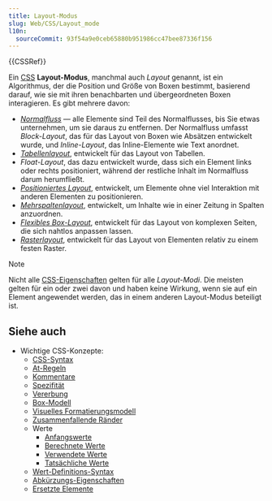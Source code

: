 ```yaml
---
title: Layout-Modus
slug: Web/CSS/Layout_mode
l10n:
  sourceCommit: 93f54a9e0ceb65880b951986cc47bee87336f156
---
```


{{CSSRef}}

Ein [CSS](/de/docs/Web/CSS) **Layout-Modus**, manchmal auch _Layout_ genannt, ist ein Algorithmus, der die Position und Größe von Boxen bestimmt, basierend darauf, wie sie mit ihren benachbarten und übergeordneten Boxen interagieren. Es gibt mehrere davon:

- _[Normalfluss](/de/docs/Web/CSS/CSS_display/flow_layout)_ — alle Elemente sind Teil des Normalflusses, bis Sie etwas unternehmen, um sie daraus zu entfernen. Der Normalfluss umfasst _Block-Layout_, das für das Layout von Boxen wie Absätzen entwickelt wurde, und _Inline-Layout_, das Inline-Elemente wie Text anordnet.
- [_Tabellenlayout_](/de/docs/Web/CSS/CSS_table), entwickelt für das Layout von Tabellen.
- _Float-Layout_, das dazu entwickelt wurde, dass sich ein Element links oder rechts positioniert, während der restliche Inhalt im Normalfluss darum herumfließt.
- [_Positioniertes Layout_](/de/docs/Web/CSS/CSS_positioned_layout), entwickelt, um Elemente ohne viel Interaktion mit anderen Elementen zu positionieren.
- [_Mehrspaltenlayout_](/de/docs/Web/CSS/CSS_multicol_layout), entwickelt, um Inhalte wie in einer Zeitung in Spalten anzuordnen.
- [_Flexibles Box-Layout_](/de/docs/Web/CSS/CSS_flexible_box_layout), entwickelt für das Layout von komplexen Seiten, die sich nahtlos anpassen lassen.
- [_Rasterlayout_](/de/docs/Web/CSS/CSS_grid_layout), entwickelt für das Layout von Elementen relativ zu einem festen Raster.

> [!NOTE]
> Nicht alle [CSS-Eigenschaften](/de/docs/Web/CSS/Reference) gelten für alle _Layout-Modi_. Die meisten gelten für ein oder zwei davon und haben keine Wirkung, wenn sie auf ein Element angewendet werden, das in einem anderen Layout-Modus beteiligt ist.

## Siehe auch

- Wichtige CSS-Konzepte:
  - [CSS-Syntax](/de/docs/Web/CSS/CSS_syntax/Syntax)
  - [At-Regeln](/de/docs/Web/CSS/CSS_syntax/At-rule)
  - [Kommentare](/de/docs/Web/CSS/CSS_syntax/Comments)
  - [Spezifität](/de/docs/Web/CSS/CSS_cascade/Specificity)
  - [Vererbung](/de/docs/Web/CSS/CSS_cascade/Inheritance)
  - [Box-Modell](/de/docs/Web/CSS/CSS_box_model/Introduction_to_the_CSS_box_model)
  - [Visuelles Formatierungsmodell](/de/docs/Web/CSS/Visual_formatting_model)
  - [Zusammenfallende Ränder](/de/docs/Web/CSS/CSS_box_model/Mastering_margin_collapsing)
  - Werte
    - [Anfangswerte](/de/docs/Web/CSS/CSS_cascade/initial_value)
    - [Berechnete Werte](/de/docs/Web/CSS/CSS_cascade/computed_value)
    - [Verwendete Werte](/de/docs/Web/CSS/CSS_cascade/used_value)
    - [Tatsächliche Werte](/de/docs/Web/CSS/CSS_cascade/actual_value)
  - [Wert-Definitions-Syntax](/de/docs/Web/CSS/CSS_Values_and_Units/Value_definition_syntax)
  - [Abkürzungs-Eigenschaften](/de/docs/Web/CSS/CSS_cascade/Shorthand_properties)
  - [Ersetzte Elemente](/de/docs/Web/CSS/Replaced_element)
